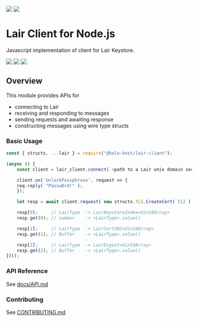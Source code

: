 [![](https://img.shields.io/npm/v/@holo-host/lair-client/latest?style=flat-square)](http://npmjs.com/package/@holo-host/lair-client)
[![](https://img.shields.io/github/workflow/status/holo-host/lair-client-js/Node.js%20CI/master?style=flat-square&label=master)](https://github.com/holo-host/lair-client-js)

# Lair Client for Node.js
Javascript implementation of client for Lair Keystore.


[![](https://img.shields.io/github/issues-raw/holo-host/lair-client-js?style=flat-square)](https://github.com/holo-host/lair-client-js/issues)
[![](https://img.shields.io/github/issues-closed-raw/holo-host/lair-client-js?style=flat-square)](https://github.com/holo-host/lair-client-js/issues?q=is%3Aissue+is%3Aclosed)
[![](https://img.shields.io/github/issues-pr-raw/holo-host/lair-client-js?style=flat-square)](https://github.com/holo-host/lair-client-js/pulls)

## Overview
This module provides APIs for

- connecting to Lair
- receiving and responding to messages
- sending requests and awaiting response
- constructing messages using wire type structs

### Basic Usage

```javascript
const { structs, ...lair } = require("@holo-host/lair-client");

(async () {
    const client = lair_client.connect( <path to a Lair unix domain socket> );

    client.on('UnlockPassphrase', request => {
	req.reply( "Passw0rd!" );
    });

    let resp = await client.request( new structs.TLS.CreateCert( 512 ) );

    resp[0];     // LairType  -> LairKeystoreIndex<Uint8Array>
    resp.get(0); // number    -> <LairType>.value()

    resp[1];     // LairType  -> LairCertSNI<Uint8Array>
    resp.get(1); // Buffer    -> <LairType>.value()

    resp[2];     // LairType  -> LairDigest<Uint8Array>
    resp.get(2); // Buffer    -> <LairType>.value()
})();
```

### API Reference

See [docs/API.md](docs/API.md)

### Contributing

See [CONTRIBUTING.md](CONTRIBUTING.md)
